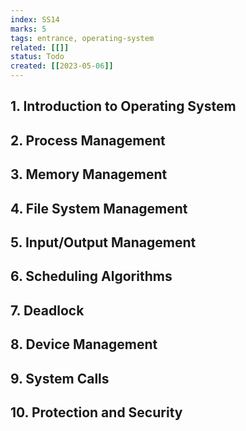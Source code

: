 ```yaml
---
index: SS14
marks: 5
tags: entrance, operating-system
related: [[]]
status: Todo
created: [[2023-05-06]]
---
```


## 1. Introduction to Operating System
## 2. Process Management
## 3. Memory Management
## 4. File System Management
## 5. Input/Output Management
## 6. Scheduling Algorithms
## 7. Deadlock
## 8. Device Management
## 9. System Calls
## 10. Protection and Security
